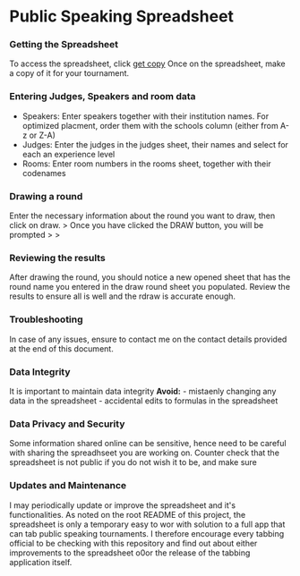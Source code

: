 # Public Speaking Spreadsheet

### Getting the Spreadsheet

To access the spreadsheet, click [get copy](https://docs.google.com/spreadsheets/d/1WgernyF6orl2tmdWXcp9N1TBTgYkFppHOmgA58fB9rg/edit?usp=sharing)
Once on the spreadsheet, make a copy of it for your tournament.

### Entering Judges, Speakers and room data

- Speakers: Enter speakers together with their institution names. For optimized placment, order them with the schools column (either from A-z or Z-A)
- Judges: Enter the judges in the judges sheet, their names and select for each an experience level
- Rooms: Enter room numbers in the rooms sheet, together with their codenames

### Drawing a round
Enter the necessary information about the round you want to draw, then click on draw.
    > Once you have clicked the DRAW button, you will be prompted
    >
    >


### Reviewing the results
After drawing the round, you should notice a new opened sheet that has the round name you entered in the draw round sheet you populated.
Review the results to ensure all is well and the rdraw is accurate enough. 

### Troubleshooting
In case of any issues, ensure to contact me on the contact details provided at the end of this document.

### Data Integrity
It is important to maintain data integrity
**Avoid:** 
    - mistaenly changing any data in the spreadsheet
    - accidental edits to formulas in the spreadsheet

### Data Privacy and Security
Some information shared online can be sensitive, hence need to be careful with sharing the spreadhseet you are working on. Counter check that the spreadsheet is not public if you do not wish it to be, and make sure 

### Updates and Maintenance
I may periodically update or improve the spreadsheet and it's functionalities.
As noted on the root README of this project, the spreadsheet is only a temporary easy to wor with solution to a full app that can tab public speaking tournaments.
I therefore encourage every tabbing official to be checking with this repository and find out about either improvements to the spreadsheet o0or the release of the tabbing application itself.